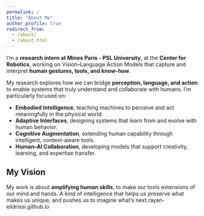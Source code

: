 ```yaml
---
permalink: /
title: "About Me"
author_profile: true
redirect_from: 
  - /about/
  - /about.html
---
```


I’m a **research intern at Mines Paris - PSL University**, at the **Center for Robotics**, working on <span className="text-foreground">Vision–Language Action Models</span> that capture and interpret **human gestures, tools, and know-how**.

My research explores how we can bridge **perception, language, and action** to enable systems that truly understand and collaborate with humans. I’m particularly focused on:

- **Embodied Intelligence**, teaching machines to perceive and act meaningfully in the physical world.  
- **Adaptive Interfaces**, designing systems that learn from and evolve with human behavior.  
- **Cognitive Augmentation**, extending human capability through intelligent, context-aware tools.  
- **Human–AI Collaboration**, developing models that support creativity, learning, and expertise transfer.


My Vision
------
My work is about **amplifying human skills**, to make our tools extensions of our mind and hands.
A kind of intelligence that helps us preserve what makes us unique, and pushes us to imagine what’s next.rayan-elidrissi.github.io